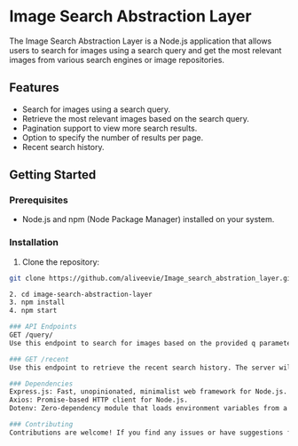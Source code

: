 # Image Search Abstraction Layer

The Image Search Abstraction Layer is a Node.js application that allows users to search for images using a search query and get the most relevant images from various search engines or image repositories.

## Features

- Search for images using a search query.
- Retrieve the most relevant images based on the search query.
- Pagination support to view more search results.
- Option to specify the number of results per page.
- Recent search history.

## Getting Started

### Prerequisites

- Node.js and npm (Node Package Manager) installed on your system.

### Installation

1. Clone the repository:

```bash
git clone https://github.com/aliveevie/Image_search_abstration_layer.git

2. cd image-search-abstraction-layer
3. npm install
4. npm start

### API Endpoints
GET /query/
Use this endpoint to search for images based on the provided q parameter (search query). The server will respond with a JSON array containing the search results.

### GET /recent
Use this endpoint to retrieve the recent search history. The server will respond with a JSON array containing the most recent search queries.

### Dependencies
Express.js: Fast, unopinionated, minimalist web framework for Node.js.
Axios: Promise-based HTTP client for Node.js.
Dotenv: Zero-dependency module that loads environment variables from a .env file.

### Contributing
Contributions are welcome! If you find any issues or have suggestions for improvements, please feel free to open an issue or submit a pull request.